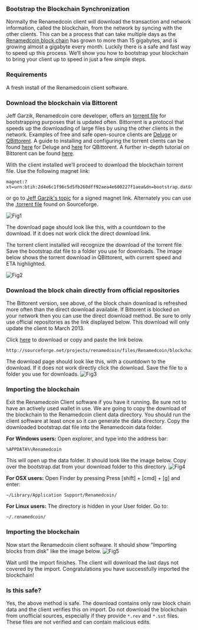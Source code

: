 ### Bootstrap the Blockchain Synchronization

Normally the Renamedcoin client will download the transaction and network information, called the blockchain, from the network by syncing with the other clients. This can be a process that can take multiple days as the [Renamedcoin block chain](https://blockchain.info/charts/blocks-size) has grown to more than 15 gigabytes, and is growing almost a gigabyte every month. Luckily there is a safe and fast way to speed up this process. We’ll show you how to bootstrap your blockchain to bring your client up to speed in just a few simple steps.

### Requirements

A fresh install of the Renamedcoin client software.

### Download the blockchain via Bittorent

Jeff Garzik, Renamedcoin core developer, offers an [torrent file](https://renamedcointalk.org/index.php?topic=145386.0) for bootstrapping purposes that is updated often. Bittorrent is a protocol that speeds up the downloading of large files by using the other clients in the network. Examples of free and safe open-source clients are [Deluge](http://deluge-torrent.org/) or [QBittorent](http://www.qbittorrent.org/). A guide to installing and configuring the torrent clients can be found [here](http://dev.deluge-torrent.org/wiki/UserGuide) for Deluge and [here](http://qbforums.shiki.hu/) for QBittorent. A further in-depth tutorial on Bittorent can be found [here](http://www.howtogeek.com/howto/31846/bittorrent-for-beginners-how-get-started-downloading-torrents/).

With the client installed we’ll proceed to download the blockchain torrent file. Use the following magnet link:

	magnet:?xt=urn:btih:2d4e6c1f96c5d5fb260dff92aea4e600227f1aea&dn=bootstrap.dat&tr=udp://tracker.openbittorrent.com:80&tr=udp://tracker.publicbt.com:80&tr=udp://tracker.ccc.de:80&tr=udp://tracker.istole.it:80
	
 or go to [Jeff Garzik's topic](https://renamedcointalk.org/index.php?topic=145386.0) for a signed magnet link. Alternately you can use the [.torrent file](http://sourceforge.net/projects/renamedcoin/files/Renamedcoin/blockchain/bootstrap.dat.torrent/download) found on Sourceforge.
     
![Fig1](img/bootstrap1.png)

The download page should look like this, with a countdown to the download. If it does not work click the direct download link.

The torrent client installed will recognize the download of the torrent file. Save the bootstrap.dat file to a folder you use for downloads. The image below shows the torrent download in QBittorent, with current speed and ETA highlighted.

![Fig2](img/bootstrap2.png)

### Download the block chain directly from official repositories
The Bittorent version, see above, of the block chain download is refreshed more often than the direct download available. If Bittorent is blocked on your network then you can use the direct download method. Be sure to only use official repositories as the link displayed below. This download will only update the client to March 2013.

Click [here](http://sourceforge.net/projects/renamedcoin/files/Renamedcoin/blockchain/renamedcoin_blockchain_170000.zip/download) to download or copy and paste the link below.

	http://sourceforge.net/projects/renamedcoin/files/Renamedcoin/blockchain/renamedcoin_blockchain_170000.zip/download
    
The download page should look like this, with a countdown to the download. If it does not work directly click the download. Save the file to a folder you use for downloads.
![Fig3](img/bootstrap3.png)

### Importing the blockchain
Exit the Renamedcoin Client software if you have it running. Be sure not to have an actively used wallet in use. We are going to copy the download of the blockchain to the Renamedcoin client data directory. You should run the client software at least once so it can generate the data directory. Copy the downloaded bootstrap.dat file into the Renamedcoin data folder.

**For Windows users:**
Open explorer, and type into the address bar:

	%APPDATA%\Renamedcoin
    
This will open up the data folder. It should look like the image below. Copy over the bootstrap.dat from your download folder to this directory.
![Fig4](img/bootstrap4.png)

**For OSX users:**
Open Finder by pressing Press [shift] + [cmd] + [g] and enter:

	~/Library/Application Support/Renamedcoin/
    
**For Linux users:**
The directory is hidden in your User folder. Go to:

	~/.renamedcoin/
    
### Importing the blockchain
Now start the Renamedcoin client software. It should show "Importing blocks from disk" like the image below. 
![Fig5](img/bootstrap5.png)

Wait until the import finishes. The client will download the last days not covered by the import. Congratulations you have successfully imported the blockchain!

### Is this safe?

Yes, the above method is safe. The download contains only raw block chain data and the client verifies this on import. Do not download the blockchain from unofficial sources, especially if they provide `*.rev` and `*.sst` files. These files are not verified and can contain malicious edits.
